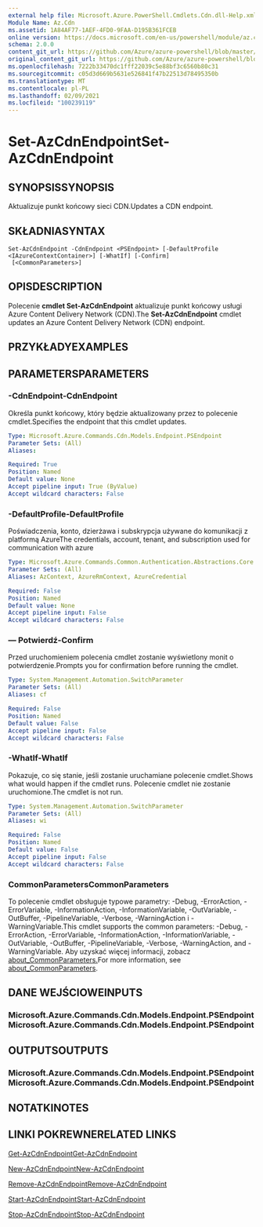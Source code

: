 ```yaml
---
external help file: Microsoft.Azure.PowerShell.Cmdlets.Cdn.dll-Help.xml
Module Name: Az.Cdn
ms.assetid: 1A84AF77-1AEF-4FD0-9FAA-D195B361FCEB
online version: https://docs.microsoft.com/en-us/powershell/module/az.cdn/set-azcdnendpoint
schema: 2.0.0
content_git_url: https://github.com/Azure/azure-powershell/blob/master/src/Cdn/Cdn/help/Set-AzCdnEndpoint.md
original_content_git_url: https://github.com/Azure/azure-powershell/blob/master/src/Cdn/Cdn/help/Set-AzCdnEndpoint.md
ms.openlocfilehash: 7222b33470dc1fff22039c5e88bf3c6560b80c31
ms.sourcegitcommit: c05d3d669b5631e526841f47b22513d78495350b
ms.translationtype: MT
ms.contentlocale: pl-PL
ms.lasthandoff: 02/09/2021
ms.locfileid: "100239119"
---
```

# <span data-ttu-id="ceda8-101">Set-AzCdnEndpoint</span><span class="sxs-lookup"><span data-stu-id="ceda8-101">Set-AzCdnEndpoint</span></span>

## <span data-ttu-id="ceda8-102">SYNOPSIS</span><span class="sxs-lookup"><span data-stu-id="ceda8-102">SYNOPSIS</span></span>
<span data-ttu-id="ceda8-103">Aktualizuje punkt końcowy sieci CDN.</span><span class="sxs-lookup"><span data-stu-id="ceda8-103">Updates a CDN endpoint.</span></span>

## <span data-ttu-id="ceda8-104">SKŁADNIA</span><span class="sxs-lookup"><span data-stu-id="ceda8-104">SYNTAX</span></span>

```
Set-AzCdnEndpoint -CdnEndpoint <PSEndpoint> [-DefaultProfile <IAzureContextContainer>] [-WhatIf] [-Confirm]
 [<CommonParameters>]
```

## <span data-ttu-id="ceda8-105">OPIS</span><span class="sxs-lookup"><span data-stu-id="ceda8-105">DESCRIPTION</span></span>
<span data-ttu-id="ceda8-106">Polecenie **cmdlet Set-AzCdnEndpoint** aktualizuje punkt końcowy usługi Azure Content Delivery Network (CDN).</span><span class="sxs-lookup"><span data-stu-id="ceda8-106">The **Set-AzCdnEndpoint** cmdlet updates an Azure Content Delivery Network (CDN) endpoint.</span></span>

## <span data-ttu-id="ceda8-107">PRZYKŁADY</span><span class="sxs-lookup"><span data-stu-id="ceda8-107">EXAMPLES</span></span>

## <span data-ttu-id="ceda8-108">PARAMETERS</span><span class="sxs-lookup"><span data-stu-id="ceda8-108">PARAMETERS</span></span>

### <span data-ttu-id="ceda8-109">-CdnEndpoint</span><span class="sxs-lookup"><span data-stu-id="ceda8-109">-CdnEndpoint</span></span>
<span data-ttu-id="ceda8-110">Określa punkt końcowy, który będzie aktualizowany przez to polecenie cmdlet.</span><span class="sxs-lookup"><span data-stu-id="ceda8-110">Specifies the endpoint that this cmdlet updates.</span></span>

```yaml
Type: Microsoft.Azure.Commands.Cdn.Models.Endpoint.PSEndpoint
Parameter Sets: (All)
Aliases:

Required: True
Position: Named
Default value: None
Accept pipeline input: True (ByValue)
Accept wildcard characters: False
```

### <span data-ttu-id="ceda8-111">-DefaultProfile</span><span class="sxs-lookup"><span data-stu-id="ceda8-111">-DefaultProfile</span></span>
<span data-ttu-id="ceda8-112">Poświadczenia, konto, dzierżawa i subskrypcja używane do komunikacji z platformą Azure</span><span class="sxs-lookup"><span data-stu-id="ceda8-112">The credentials, account, tenant, and subscription used for communication with azure</span></span>

```yaml
Type: Microsoft.Azure.Commands.Common.Authentication.Abstractions.Core.IAzureContextContainer
Parameter Sets: (All)
Aliases: AzContext, AzureRmContext, AzureCredential

Required: False
Position: Named
Default value: None
Accept pipeline input: False
Accept wildcard characters: False
```

### <span data-ttu-id="ceda8-113">— Potwierdź</span><span class="sxs-lookup"><span data-stu-id="ceda8-113">-Confirm</span></span>
<span data-ttu-id="ceda8-114">Przed uruchomieniem polecenia cmdlet zostanie wyświetlony monit o potwierdzenie.</span><span class="sxs-lookup"><span data-stu-id="ceda8-114">Prompts you for confirmation before running the cmdlet.</span></span>

```yaml
Type: System.Management.Automation.SwitchParameter
Parameter Sets: (All)
Aliases: cf

Required: False
Position: Named
Default value: False
Accept pipeline input: False
Accept wildcard characters: False
```

### <span data-ttu-id="ceda8-115">-WhatIf</span><span class="sxs-lookup"><span data-stu-id="ceda8-115">-WhatIf</span></span>
<span data-ttu-id="ceda8-116">Pokazuje, co się stanie, jeśli zostanie uruchamiane polecenie cmdlet.</span><span class="sxs-lookup"><span data-stu-id="ceda8-116">Shows what would happen if the cmdlet runs.</span></span>
<span data-ttu-id="ceda8-117">Polecenie cmdlet nie zostanie uruchomione.</span><span class="sxs-lookup"><span data-stu-id="ceda8-117">The cmdlet is not run.</span></span>

```yaml
Type: System.Management.Automation.SwitchParameter
Parameter Sets: (All)
Aliases: wi

Required: False
Position: Named
Default value: False
Accept pipeline input: False
Accept wildcard characters: False
```

### <span data-ttu-id="ceda8-118">CommonParameters</span><span class="sxs-lookup"><span data-stu-id="ceda8-118">CommonParameters</span></span>
<span data-ttu-id="ceda8-119">To polecenie cmdlet obsługuje typowe parametry: -Debug, -ErrorAction, -ErrorVariable, -InformationAction, -InformationVariable, -OutVariable, -OutBuffer, -PipelineVariable, -Verbose, -WarningAction i -WarningVariable.</span><span class="sxs-lookup"><span data-stu-id="ceda8-119">This cmdlet supports the common parameters: -Debug, -ErrorAction, -ErrorVariable, -InformationAction, -InformationVariable, -OutVariable, -OutBuffer, -PipelineVariable, -Verbose, -WarningAction, and -WarningVariable.</span></span> <span data-ttu-id="ceda8-120">Aby uzyskać więcej informacji, zobacz [about_CommonParameters.](http://go.microsoft.com/fwlink/?LinkID=113216)</span><span class="sxs-lookup"><span data-stu-id="ceda8-120">For more information, see [about_CommonParameters](http://go.microsoft.com/fwlink/?LinkID=113216).</span></span>

## <span data-ttu-id="ceda8-121">DANE WEJŚCIOWE</span><span class="sxs-lookup"><span data-stu-id="ceda8-121">INPUTS</span></span>

### <span data-ttu-id="ceda8-122">Microsoft.Azure.Commands.Cdn.Models.Endpoint.PSEndpoint</span><span class="sxs-lookup"><span data-stu-id="ceda8-122">Microsoft.Azure.Commands.Cdn.Models.Endpoint.PSEndpoint</span></span>

## <span data-ttu-id="ceda8-123">OUTPUTS</span><span class="sxs-lookup"><span data-stu-id="ceda8-123">OUTPUTS</span></span>

### <span data-ttu-id="ceda8-124">Microsoft.Azure.Commands.Cdn.Models.Endpoint.PSEndpoint</span><span class="sxs-lookup"><span data-stu-id="ceda8-124">Microsoft.Azure.Commands.Cdn.Models.Endpoint.PSEndpoint</span></span>

## <span data-ttu-id="ceda8-125">NOTATKI</span><span class="sxs-lookup"><span data-stu-id="ceda8-125">NOTES</span></span>

## <span data-ttu-id="ceda8-126">LINKI POKREWNE</span><span class="sxs-lookup"><span data-stu-id="ceda8-126">RELATED LINKS</span></span>

[<span data-ttu-id="ceda8-127">Get-AzCdnEndpoint</span><span class="sxs-lookup"><span data-stu-id="ceda8-127">Get-AzCdnEndpoint</span></span>](./Get-AzCdnEndpoint.md)

[<span data-ttu-id="ceda8-128">New-AzCdnEndpoint</span><span class="sxs-lookup"><span data-stu-id="ceda8-128">New-AzCdnEndpoint</span></span>](./New-AzCdnEndpoint.md)

[<span data-ttu-id="ceda8-129">Remove-AzCdnEndpoint</span><span class="sxs-lookup"><span data-stu-id="ceda8-129">Remove-AzCdnEndpoint</span></span>](./Remove-AzCdnEndpoint.md)

[<span data-ttu-id="ceda8-130">Start-AzCdnEndpoint</span><span class="sxs-lookup"><span data-stu-id="ceda8-130">Start-AzCdnEndpoint</span></span>](./Start-AzCdnEndpoint.md)

[<span data-ttu-id="ceda8-131">Stop-AzCdnEndpoint</span><span class="sxs-lookup"><span data-stu-id="ceda8-131">Stop-AzCdnEndpoint</span></span>](./Stop-AzCdnEndpoint.md)


